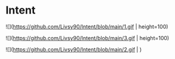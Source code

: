 # Intent
![](https://github.com/Livsy90/Intent/blob/main/1.gif | height=100)

![](https://github.com/Livsy90/Intent/blob/main/3.gif | height=100)

![](https://github.com/Livsy90/Intent/blob/main/2.gif | )
